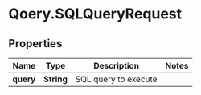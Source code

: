 # Qoery.SQLQueryRequest

## Properties

Name | Type | Description | Notes
------------ | ------------- | ------------- | -------------
**query** | **String** | SQL query to execute | 


